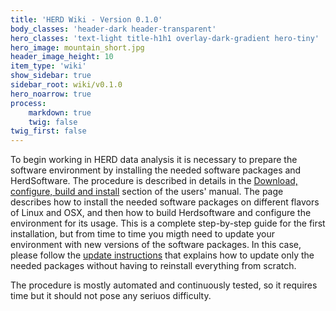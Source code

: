 ```yaml
---
title: 'HERD Wiki - Version 0.1.0'
body_classes: 'header-dark header-transparent'
hero_classes: 'text-light title-h1h1 overlay-dark-gradient hero-tiny'
hero_image: mountain_short.jpg
header_image_height: 10
item_type: 'wiki'
show_sidebar: true
sidebar_root: wiki/v0.1.0
hero_noarrow: true
process:
    markdown: true
    twig: false
twig_first: false
---
```


To begin working in HERD data analysis it is necessary to prepare the software
environment by installing the needed software packages and HerdSoftware. The
procedure is described in details in the 
[Download, configure, build and install](../../User's-manual/Download,-configure,-build-and-install.md)
section of the users' manual. The page describes how to install the needed 
software packages on different flavors of Linux and OSX, and then how to
build Herdsoftware and configure the environment for its usage. This is a
complete step-by-step guide for the first installation, but from time to time
you migth need to update your environment with new versions of the software
packages. In this case, please follow the
[update instructions](../../How-to/Update-the-software.md) that explains how to update
only the needed packages without having to reinstall everything from scratch.

The procedure is mostly automated and continuously tested, so it requires time
but it should not pose any seriuos difficulty. 
